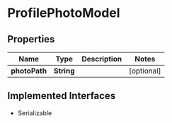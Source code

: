 

# ProfilePhotoModel


## Properties

Name | Type | Description | Notes
------------ | ------------- | ------------- | -------------
**photoPath** | **String** |  |  [optional]


## Implemented Interfaces

* Serializable


